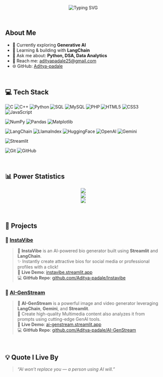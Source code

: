 <p align="center">
  <img src="https://readme-typing-svg.herokuapp.com?font=poppins&weight=500&size=45&pause=1200&color=FABD2F&center=true&vCenter=true&width=1100&height=100&lines=++Hi+%F0%9F%91%8B%2C+I'm+Aditya+Padale++;++AI+Engineer++;++Welcome+to+my+GitHub+Profile!" alt="Typing SVG" />
</p>
<br>

## About Me

- 🌱 Currently exploring **Generative AI**
- 🤖 Learning & building with **LangChain**
- 💬 Ask me about: **Python, DSA, Data Analytics**
- 📧 Reach me: [adityapadale25@gmail.com](mailto:adityapadale25@gmail.com)
- 🌐 GitHub: [Aditya-padale](https://github.com/Aditya-padale)

<br>

## 💻 Tech Stack

![C](https://img.shields.io/badge/C-%2300599C.svg?style=for-the-badge&logo=c&logoColor=white)
![C++](https://img.shields.io/badge/C++-%2300599C.svg?style=for-the-badge&logo=c%2B%2B&logoColor=white)
![Python](https://img.shields.io/badge/Python-3670A0?style=for-the-badge&logo=python&logoColor=ffdd54)
![SQL](https://img.shields.io/badge/SQL-%23000000.svg?style=for-the-badge&logo=postgresql&logoColor=white)
![MySQL](https://img.shields.io/badge/MySQL-4479A1.svg?style=for-the-badge&logo=mysql&logoColor=white)
![PHP](https://img.shields.io/badge/PHP-%23777BB4.svg?style=for-the-badge&logo=php&logoColor=white)
![HTML5](https://img.shields.io/badge/HTML5-%23E34F26.svg?style=for-the-badge&logo=html5&logoColor=white)
![CSS3](https://img.shields.io/badge/CSS3-%231572B6.svg?style=for-the-badge&logo=css3&logoColor=white)
![JavaScript](https://img.shields.io/badge/JavaScript-%23323330.svg?style=for-the-badge&logo=javascript&logoColor=%23F7DF1E)

![NumPy](https://img.shields.io/badge/Numpy-%23013243.svg?style=for-the-badge&logo=numpy&logoColor=white)
![Pandas](https://img.shields.io/badge/Pandas-%23150458.svg?style=for-the-badge&logo=pandas&logoColor=white)
![Matplotlib](https://img.shields.io/badge/Matplotlib-%23ffffff.svg?style=for-the-badge&logo=Matplotlib&logoColor=black)

![LangChain](https://img.shields.io/badge/LangChain-%23009688.svg?style=for-the-badge&logo=semanticweb&logoColor=white)
![LlamaIndex](https://img.shields.io/badge/LlamaIndex-%23FF6F61.svg?style=for-the-badge&logo=llama&logoColor=white)
![HuggingFace](https://img.shields.io/badge/HuggingFace-%23FFCA28.svg?style=for-the-badge&logo=huggingface&logoColor=black)
![OpenAI](https://img.shields.io/badge/OpenAI-%2300A67E.svg?style=for-the-badge&logo=openai&logoColor=white)
![Gemini](https://img.shields.io/badge/Google%20Gemini-4285F4?style=for-the-badge&logo=google&logoColor=white)

![Streamlit](https://img.shields.io/badge/Streamlit-%23FF4B4B.svg?style=for-the-badge&logo=streamlit&logoColor=white)

![Git](https://img.shields.io/badge/Git-%23F05033.svg?style=for-the-badge&logo=git&logoColor=white)
![GitHub](https://img.shields.io/badge/GitHub-%23121011.svg?style=for-the-badge&logo=github&logoColor=white)


<br>

## 📊 Power Statistics

<p align="center">
  <img src="https://github-profile-summary-cards.vercel.app/api/cards/profile-details?username=Aditya-padale&theme=gruvbox" />
  <br>
  <img src="https://github-profile-summary-cards.vercel.app/api/cards/repos-per-language?username=Aditya-padale&theme=gruvbox" />
  <br>
  <img src="https://github-profile-summary-cards.vercel.app/api/cards/stats?username=Aditya-padale&theme=gruvbox" />
</p>

<br>

## 🚀 Projects

### 📸 [InstaVibe](https://instavibe.streamlit.app/)

> 🧠 **InstaVibe** is an AI-powered bio generator built using **Streamlit** and **LangChain**.  
> ✨ Instantly create attractive bios for social media or professional profiles with a click!  
> 🔗 **Live Demo**: [instavibe.streamlit.app](https://instavibe.streamlit.app)  
> 💻 **GitHub Repo**: [github.com/Aditya-padale/Instavibe](https://github.com/Aditya-padale/Instavibe)

### 🎥 [AI-GenStream](https://ai-genstream.streamlit.app/)

> 🎨 **AI-GenStream** is a powerful image and video generator leveraging **LangChain**, **Gemini**, and **Streamlit**.  
> 📸 Create high-quality Multimedia content also analyzes it from prompts using cutting-edge GenAI tools.  
> 🔗 **Live Demo**: [ai-genstream.streamlit.app](https://ai-genstream.streamlit.app)  
> 💻 **GitHub Repo**: [github.com/Aditya-padale/AI-GenStream](https://github.com/Aditya-padale/AI-GenStream)

<br>

## 💡 Quote I Live By

> *“AI won’t replace you — a person using AI will.”*

<br>
